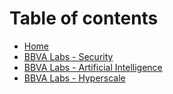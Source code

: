 # Table of contents

* [Home](README.md)
* [BBVA Labs - Security](bbva_labs_security.md)
* [BBVA Labs - Artificial Intelligence](bbva-labs-artificial-intelligence.md)
* [BBVA Labs - Hyperscale](bbva-labs-hyperscale.md)


